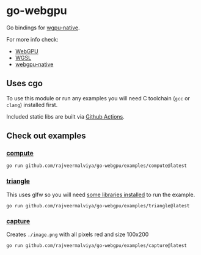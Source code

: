 # go-webgpu

Go bindings for [wgpu-native](https://github.com/gfx-rs/wgpu-native).

For more info check:
- [WebGPU](https://gpuweb.github.io/gpuweb/)
- [WGSL](https://gpuweb.github.io/gpuweb/wgsl/)
- [webgpu-native](https://github.com/webgpu-native/webgpu-headers)

## Uses cgo

To use this module or run any examples you will need C toolchain (`gcc` or `clang`) installed first.

Included static libs are built via [Github Actions](./.github/workflows/build-wgpu.yml).

## Check out examples

### [compute](./examples/compute/main.go)

```shell
go run github.com/rajveermalviya/go-webgpu/examples/compute@latest
```
### [triangle](./examples/triangle/main.go)

This uses glfw so you will need [some libraries installed](https://github.com/go-gl/glfw#installation) to run the example.

```shell
go run github.com/rajveermalviya/go-webgpu/examples/triangle@latest
```
### [capture](./examples/capture/main.go)

Creates `./image.png` with all pixels red and size 100x200

```shell
go run github.com/rajveermalviya/go-webgpu/examples/capture@latest
```
